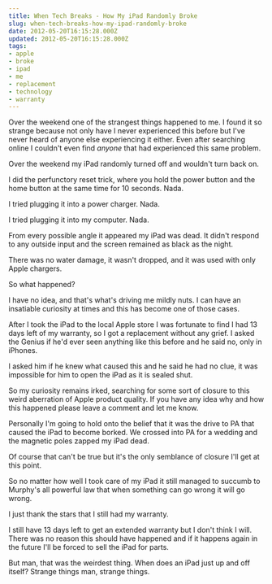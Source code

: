 ```yaml
---
title: When Tech Breaks - How My iPad Randomly Broke
slug: when-tech-breaks-how-my-ipad-randomly-broke
date: 2012-05-20T16:15:28.000Z
updated: 2012-05-20T16:15:28.000Z
tags:
- apple
- broke
- ipad
- me
- replacement
- technology
- warranty
---
```


<p>Over the weekend one of the strangest things happened to me.  I found it so strange because not only have I never experienced this before but I've never heard of anyone else experiencing it either.  Even after searching online I couldn't even find <em>anyone</em> that had experienced this same problem.</p>

<p>Over the weekend my iPad randomly turned off and wouldn't turn back on.</p>

<p>I did the perfunctory reset trick, where you hold the power button and the home button at the same time for 10 seconds.  Nada.</p>

<p>I tried plugging it into a power charger.  Nada.</p>

<p>I tried plugging it into my computer.  Nada.</p>

<p>From every possible angle it appeared my iPad was dead.  It didn't respond to any outside input and the screen remained as black as the night.</p>

<p>There was no water damage, it wasn't dropped, and it was used with only Apple chargers.</p>

<p>So what happened?</p>

<p>I have no idea, and that's what's driving me mildly nuts.  I can have an insatiable curiosity at times and this has become one of those cases.</p>

<p>After I took the iPad to the local Apple store I was fortunate to find I had 13 days left of my warranty, so I got a replacement without any grief.  I asked the Genius if he'd ever seen anything like this before and he said no, only in iPhones.</p>

<p>I asked him if he knew what caused this and he said he had no clue, it was impossible for him to open the iPad as it is sealed shut.</p>

<p>So my curiosity remains irked, searching for some sort of closure to this weird aberration of Apple product quality.  If you have any idea why and how this happened please leave a comment and let me know.</p>

<p>Personally I'm going to hold onto the belief that it was the drive to PA that caused the iPad to become borked.  We crossed into PA for a wedding and the magnetic poles zapped my iPad dead.</p>

<p>Of course that can't be true but it's the only semblance of closure I'll get at this point.</p>

<p>So no matter how well I took care of my iPad it still managed to succumb to Murphy's all powerful law that when something can go wrong it will go wrong.</p>

<p>I just thank the stars that I still had my warranty.</p>

<p>I still have 13 days left to get an extended warranty but I don't think I will.  There was no reason this should have happened and if it happens again in the future I'll be forced to sell the iPad for parts.</p>

<p>But man, that was the weirdest thing.  When does an iPad just up and off itself?  Strange things man, strange things.</p>

